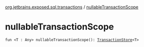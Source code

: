 [org.jetbrains.exposed.sql.transactions](index.md) / [nullableTransactionScope](.)

# nullableTransactionScope

`fun <T : Any> nullableTransactionScope(): `[`TransactionStore`](-transaction-store/index.md)`<T>`